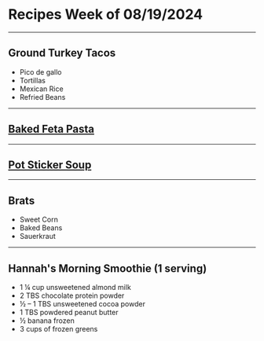 # Recipes Week of 08/19/2024

---

## Ground Turkey Tacos

- Pico de gallo
- Tortillas
- Mexican Rice
- Refried Beans

---

## [Baked Feta Pasta](./bakedFetaPasta.md)

---

## [Pot Sticker Soup](./EasyDumplingSoup.md)

---

## Brats

- Sweet Corn
- Baked Beans
- Sauerkraut

---

## Hannah's Morning Smoothie (1 serving)

- 1 ¼ cup unsweetened almond milk
- 2 TBS chocolate protein powder
- ½ – 1 TBS unsweetened cocoa powder
- 1 TBS powdered peanut butter
- ½ banana frozen
- 3 cups of frozen greens
